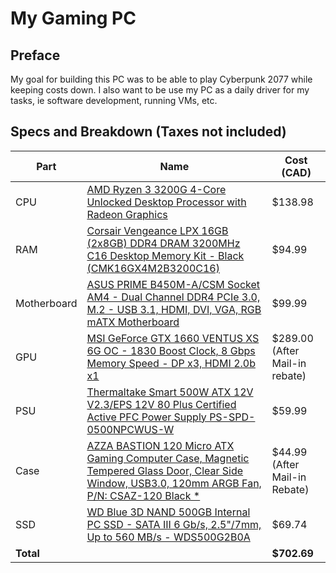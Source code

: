 # My Gaming PC

## Preface
My goal for building this PC was to be able to play Cyberpunk 2077 while keeping costs down. I also want to be use my PC as a daily driver for my tasks, ie software development, running VMs, etc. 

## Specs and Breakdown (Taxes not included)

| Part  | Name | Cost (CAD) |
| ----- |------|------------| 
| CPU | [AMD Ryzen 3 3200G 4-Core Unlocked Desktop Processor with Radeon Graphics](https://www.amazon.ca/gp/product/B07STGHZK8)|$138.98|
| RAM | [Corsair Vengeance LPX 16GB (2x8GB) DDR4 DRAM 3200MHz C16 Desktop Memory Kit - Black (CMK16GX4M2B3200C16)](https://www.amazon.ca/gp/product/B0143UM4TC)|$94.99|
| Motherboard | [ASUS PRIME B450M-A/CSM Socket AM4 - Dual Channel DDR4 PCIe 3.0, M.2 - USB 3.1, HDMI, DVI, VGA, RGB mATX Motherboard](https://www.canadacomputers.com/product_info.php?cPath=26_1832_1833&item_id=123845) |$99.99|
| GPU | [MSI GeForce GTX 1660 VENTUS XS 6G OC - 1830 Boost Clock, 8 Gbps Memory Speed - DP x3, HDMI 2.0b x1](https://www.canadacomputers.com/product_info.php?cPath=43_557_559&item_id=136037) |$289.00 (After Mail-in rebate)|
| PSU |[Thermaltake Smart 500W ATX 12V V2.3/EPS 12V 80 Plus Certified Active PFC Power Supply PS-SPD-0500NPCWUS-W](https://www.amazon.ca/gp/product/B014W3EM2W) |$59.99|
| Case |[AZZA BASTION 120 Micro ATX Gaming Computer Case, Magnetic Tempered Glass Door, Clear Side Window, USB3.0, 120mm ARGB Fan, P/N: CSAZ-120 Black *](https://www.canadacomputers.com/product_info.php?cPath=6_1937&item_id=170955)|$44.99 (After Mail-in Rebate)|
|SSD|[WD Blue 3D NAND 500GB Internal PC SSD - SATA III 6 Gb/s, 2.5"/7mm, Up to 560 MB/s - WDS500G2B0A](https://www.amazon.ca/gp/product/B073SBZ8YH/ref=ppx_yo_dt_b_asin_title_o00_s00?ie=UTF8&psc=1)|$69.74|
|**Total**||**$702.69**